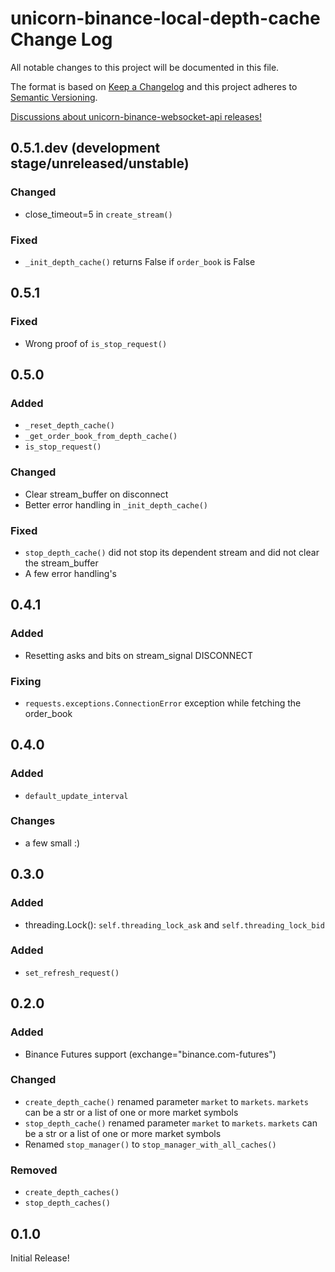 # unicorn-binance-local-depth-cache Change Log

All notable changes to this project will be documented in this file.

The format is based on [Keep a Changelog](http://keepachangelog.com/) and this project adheres to 
[Semantic Versioning](http://semver.org/).

[Discussions about unicorn-binance-websocket-api releases!](https://github.com/LUCIT-Systems-and-Development/unicorn-binance-local-depth-cache/discussions/categories/releases)

## 0.5.1.dev (development stage/unreleased/unstable)
### Changed
- close_timeout=5 in `create_stream()`
### Fixed
- `_init_depth_cache()` returns False if `order_book` is False

## 0.5.1
### Fixed
- Wrong proof of `is_stop_request()`

## 0.5.0
### Added
- `_reset_depth_cache()`
- `_get_order_book_from_depth_cache()`
- `is_stop_request()`
### Changed
- Clear stream_buffer on disconnect 
- Better error handling in `_init_depth_cache()`
### Fixed
- `stop_depth_cache()` did not stop its dependent stream and did not clear the stream_buffer
- A few error handling's

## 0.4.1
### Added
- Resetting asks and bits on stream_signal DISCONNECT
### Fixing
- `requests.exceptions.ConnectionError` exception while fetching the order_book

## 0.4.0
### Added
- `default_update_interval`
### Changes
- a few small :)

## 0.3.0
### Added
- threading.Lock(): `self.threading_lock_ask` and `self.threading_lock_bid`

### Added
- `set_refresh_request()`

## 0.2.0
### Added
- Binance Futures support (exchange="binance.com-futures")
### Changed
- `create_depth_cache()` renamed parameter `market` to `markets`. `markets` can be a str or a list of one or more market symbols
- `stop_depth_cache()` renamed parameter `market` to `markets`. `markets` can be a str or a list of one or more market symbols
-  Renamed `stop_manager()` to `stop_manager_with_all_caches()`
### Removed
- `create_depth_caches()` 
- `stop_depth_caches()` 

## 0.1.0
Initial Release!
